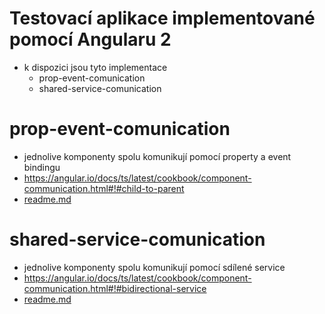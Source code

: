 # Testovací aplikace implementované pomocí Angularu 2 
* k dispozici jsou tyto implementace
    * prop-event-comunication
    * shared-service-comunication

# prop-event-comunication
* jednolive komponenty spolu komunikují pomocí property a event bindingu
* https://angular.io/docs/ts/latest/cookbook/component-communication.html#!#child-to-parent
* [readme.md](prop-event-comunication/readme.md)

# shared-service-comunication
* jednolive komponenty spolu komunikují pomocí sdílené service
* https://angular.io/docs/ts/latest/cookbook/component-communication.html#!#bidirectional-service
* [readme.md](shared-service-comunication/readme.md)